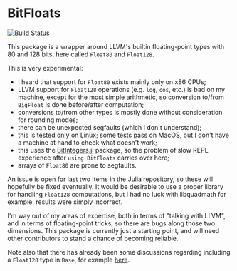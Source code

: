 # BitFloats

[![Build Status](https://travis-ci.org/rfourquet/BitFloats.jl.svg?branch=master)](https://travis-ci.org/rfourquet/BitFloats.jl)

This package is a wrapper around LLVM's builtin floating-point types with 80 and 128 bits, here called `Float80` and `Float128`.

This is very experimental:
+ I heard that support for `Float80` exists mainly only on x86 CPUs;
+ LLVM support for `Float128` operations (e.g. `log`, `cos`, etc.) is bad on my machine, except for
  the most simple arithmetic, so conversion to/from `BigFloat` is done before/after computation;
+ conversions to/from other types is mostly done without consideration for rounding modes;
+ there can be unexpected segfaults (which I don't understand);
+ this is tested only on Linux; some tests pass on MacOS, but I don't have a machine at hand
  to check what doesn't work;
+ this uses the [BitIntegers.jl](https://github.com/rfourquet/BitIntegers.jl) package,
  so the problem of slow REPL experience after `using BitFloats` carries over here;
+ arrays of `Float80` are prone to segfaults.

An issue is open for last two items in the Julia repository, so these will hopefully be fixed eventually.
It would be desirable to use a proper library for handling `Float128` computations, but I had no luck
with libquadmath for example, results were simply incorrect.

I'm way out of my areas of expertise, both in terms of "talking with LLVM",
and in terms of floating-point tricks, so there are bugs along those two dimensions.
This package is currently just a starting point, and will need other contributors to stand a chance
of becoming reliable.

Note also that there has already been some discussions regarding including a `Float128` type in `Base`,
for example [here](https://github.com/JuliaLang/julia/issues/757).
